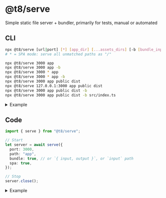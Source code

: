 # @t8/serve

Simple static file server + bundler, primarily for tests, manual or automated

## CLI

```sh
npx @t8/serve [url|port] [*] [app_dir] [...assets_dirs] [-b [bundle_input_path] [bundle_output_path]]
# * = SPA mode: serve all unmatched paths as "/"

npx @t8/serve 3000 app
npx @t8/serve 3000 app -b
npx @t8/serve 3000 * app
npx @t8/serve 3000 * app -b
npx @t8/serve 3000 app public dist
npx @t8/serve 127.0.0.1:3000 app public dist
npx @t8/serve 3000 app public dist -b
npx @t8/serve 3000 app public dist -b src/index.ts
```

<details>
<summary>Example</summary>

```
// package.json
"scripts": {
  "play": "npx @t8/serve 3000 * playground -b"
}
```

```
/playground
  - index.css
  - index.html
    + <script src="/dist/index.js"></script>
  - index.ts
```

```sh
npm run play
```

```
// playwright.config.ts
...
use: {
  baseURL: "http://localhost:3000",
},
webServer: {
  command: "npm run play",
  url: "http://localhost:3000",
},
```

</details>

## Code

```ts
import { serve } from "@t8/serve";

// Start
let server = await serve({
  port: 3000,
  path: "app",
  bundle: true, // or `{ input, output }`, or `input` path
  spa: true,
});

// Stop
server.close();
```

<details>
<summary>Example</summary>

```
/playground
  - index.css
  - index.html
    + <script src="/dist/index.js"></script>
  - index.ts
```

```ts
// x.test.ts
import { test } from "@playwright/test";
import { serve, type Server } from "@t8/serve";

let server: Server;

test.beforeAll(async () => {
  server = await serve({
    path: "playground",
    bundle: "src/index.tsx",
    spa: true,
  });
});

test.afterAll(() => {
  server.close();
});
```

</details>
